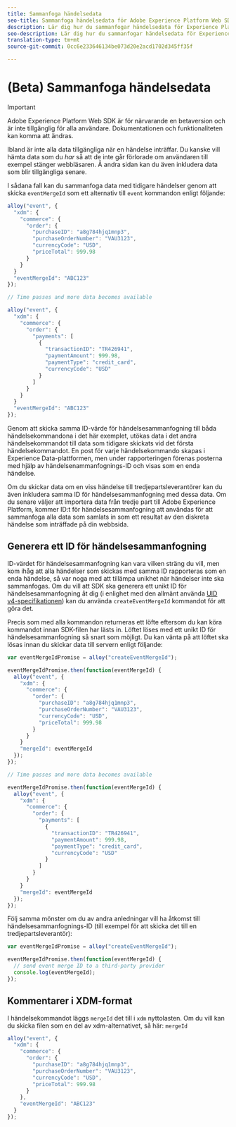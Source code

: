 ```yaml
---
title: Sammanfoga händelsedata
seo-title: Sammanfoga händelsedata för Adobe Experience Platform Web SDK
description: Lär dig hur du sammanfogar händelsedata för Experience Platform Web SDK
seo-description: Lär dig hur du sammanfogar händelsedata för Experience Platform Web SDK
translation-type: tm+mt
source-git-commit: 0cc6e233646134be073d20e2acd1702d345ff35f

---
```



# (Beta) Sammanfoga händelsedata

>[!IMPORTANT]
>
>Adobe Experience Platform Web SDK är för närvarande en betaversion och är inte tillgänglig för alla användare. Dokumentationen och funktionaliteten kan komma att ändras.

Ibland är inte alla data tillgängliga när en händelse inträffar. Du kanske vill hämta data som du _har_ så att de inte går förlorade om användaren till exempel stänger webbläsaren. Å andra sidan kan du även inkludera data som blir tillgängliga senare.

I sådana fall kan du sammanfoga data med tidigare händelser genom att skicka `eventMergeId` som ett alternativ till `event` kommandon enligt följande:

```javascript
alloy("event", {
  "xdm": {
    "commerce": {
      "order": {
        "purchaseID": "a8g784hjq1mnp3",
        "purchaseOrderNumber": "VAU3123",
        "currencyCode": "USD",
        "priceTotal": 999.98
      }
    }
  }
  "eventMergeId": "ABC123"
});

// Time passes and more data becomes available

alloy("event", {
  "xdm": {
    "commerce": {
      "order": {
        "payments": [
          {
            "transactionID": "TR426941",
            "paymentAmount": 999.98,
            "paymentType": "credit_card",
            "currencyCode": "USD"
          }
        ]
      }
    }
  }
  "eventMergeId": "ABC123"
});
```

Genom att skicka samma ID-värde för händelsesammanfogning till båda händelsekommandona i det här exemplet, utökas data i det andra händelsekommandot till data som tidigare skickats vid det första händelsekommandot. En post för varje händelsekommando skapas i Experience Data-plattformen, men under rapporteringen förenas posterna med hjälp av händelsenammanfognings-ID och visas som en enda händelse.

Om du skickar data om en viss händelse till tredjepartsleverantörer kan du även inkludera samma ID för händelsesammanfogning med dessa data. Om du senare väljer att importera data från tredje part till Adobe Experience Platform, kommer ID:t för händelsesammanfogning att användas för att sammanfoga alla data som samlats in som ett resultat av den diskreta händelse som inträffade på din webbsida.

## Generera ett ID för händelsesammanfogning

ID-värdet för händelsesammanfogning kan vara vilken sträng du vill, men kom ihåg att alla händelser som skickas med samma ID rapporteras som en enda händelse, så var noga med att tillämpa unikhet när händelser inte ska sammanfogas. Om du vill att SDK ska generera ett unikt ID för händelsesammanfogning åt dig (i enlighet med den allmänt använda [UID v4-specifikationen](https://www.ietf.org/rfc/rfc4122.txt)) kan du använda `createEventMergeId` kommandot för att göra det.

Precis som med alla kommandon returneras ett löfte eftersom du kan köra kommandot innan SDK-filen har lästs in. Löftet löses med ett unikt ID för händelsesammanfogning så snart som möjligt. Du kan vänta på att löftet ska lösas innan du skickar data till servern enligt följande:

```javascript
var eventMergeIdPromise = alloy("createEventMergeId");

eventMergeIdPromise.then(function(eventMergeId) {
  alloy("event", {
    "xdm": {
      "commerce": {
        "order": {
          "purchaseID": "a8g784hjq1mnp3",
          "purchaseOrderNumber": "VAU3123",
          "currencyCode": "USD",
          "priceTotal": 999.98
        }
      }
    }
    "mergeId": eventMergeId
  });
});

// Time passes and more data becomes available

eventMergeIdPromise.then(function(eventMergeId) {
  alloy("event", {
    "xdm": {
      "commerce": {
        "order": {
          "payments": [
            {
              "transactionID": "TR426941",
              "paymentAmount": 999.98,
              "paymentType": "credit_card",
              "currencyCode": "USD"
            }
          ]
        }
      }
    }
    "mergeId": eventMergeId
  });
});
```

Följ samma mönster om du av andra anledningar vill ha åtkomst till händelsesammanfognings-ID (till exempel för att skicka det till en tredjepartsleverantör):

```javascript
var eventMergeIdPromise = alloy("createEventMergeId");

eventMergeIdPromise.then(function(eventMergeId) {
  // send event merge ID to a third-party provider
  console.log(eventMergeId);
});
```

## Kommentarer i XDM-format

I händelsekommandot läggs `mergeId` det till i `xdm` nyttolasten.  Om du vill kan du skicka filen som en del av xdm-alternativet, så här: `mergeId`

```javascript
alloy("event", {
  "xdm": {
    "commerce": {
      "order": {
        "purchaseID": "a8g784hjq1mnp3",
        "purchaseOrderNumber": "VAU3123",
        "currencyCode": "USD",
        "priceTotal": 999.98
      }
    },
    "eventMergeId": "ABC123"
  }
});
```
